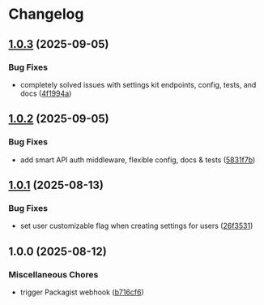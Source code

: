 # Changelog

## [1.0.3](https://github.com/metalinked/laravel-settings-kit/compare/v1.0.2...v1.0.3) (2025-09-05)


### Bug Fixes

* completely solved issues with settings kit endpoints, config, tests, and docs ([4f1994a](https://github.com/metalinked/laravel-settings-kit/commit/4f1994a1d554731a912000fe0616984c610c451f))

## [1.0.2](https://github.com/metalinked/laravel-settings-kit/compare/v1.0.1...v1.0.2) (2025-09-05)


### Bug Fixes

* add smart API auth middleware, flexible config, docs & tests ([5831f7b](https://github.com/metalinked/laravel-settings-kit/commit/5831f7b4b1d045ec6633489cdd77755ea74df76b))

## [1.0.1](https://github.com/metalinked/laravel-settings-kit/compare/v1.0.0...v1.0.1) (2025-08-13)


### Bug Fixes

* set user customizable flag when creating settings for users ([26f3531](https://github.com/metalinked/laravel-settings-kit/commit/26f3531e6e7b4e6ba059a0c23a743999b59a126b))

## 1.0.0 (2025-08-12)


### Miscellaneous Chores

* trigger Packagist webhook ([b716cf6](https://github.com/metalinked/laravel-settings-kit/commit/b716cf68dede0198683d697f8f84fa5e47b97dd1))

